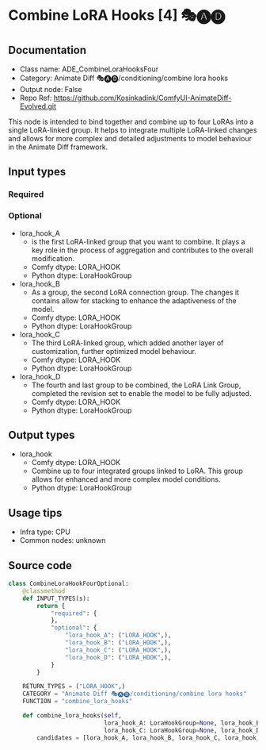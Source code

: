 # Combine LoRA Hooks [4] 🎭🅐🅓
## Documentation
- Class name: ADE_CombineLoraHooksFour
- Category: Animate Diff 🎭🅐🅓/conditioning/combine lora hooks
- Output node: False
- Repo Ref: https://github.com/Kosinkadink/ComfyUI-AnimateDiff-Evolved.git

This node is intended to bind together and combine up to four LoRAs into a single LoRA-linked group. It helps to integrate multiple LoRA-linked changes and allows for more complex and detailed adjustments to model behaviour in the Animate Diff framework.

## Input types
### Required
### Optional
- lora_hook_A
    - is the first LoRA-linked group that you want to combine. It plays a key role in the process of aggregation and contributes to the overall modification.
    - Comfy dtype: LORA_HOOK
    - Python dtype: LoraHookGroup
- lora_hook_B
    - As a group, the second LoRA connection group. The changes it contains allow for stacking to enhance the adaptiveness of the model.
    - Comfy dtype: LORA_HOOK
    - Python dtype: LoraHookGroup
- lora_hook_C
    - The third LoRA-linked group, which added another layer of customization, further optimized model behaviour.
    - Comfy dtype: LORA_HOOK
    - Python dtype: LoraHookGroup
- lora_hook_D
    - The fourth and last group to be combined, the LoRA Link Group, completed the revision set to enable the model to be fully adjusted.
    - Comfy dtype: LORA_HOOK
    - Python dtype: LoraHookGroup

## Output types
- lora_hook
    - Comfy dtype: LORA_HOOK
    - Combine up to four integrated groups linked to LoRA. This group allows for enhanced and more complex model conditions.
    - Python dtype: LoraHookGroup

## Usage tips
- Infra type: CPU
- Common nodes: unknown

## Source code
```python
class CombineLoraHookFourOptional:
    @classmethod
    def INPUT_TYPES(s):
        return {
            "required": {
            },
            "optional": {
                "lora_hook_A": ("LORA_HOOK",),
                "lora_hook_B": ("LORA_HOOK",),
                "lora_hook_C": ("LORA_HOOK",),
                "lora_hook_D": ("LORA_HOOK",),
            }
        }

    RETURN_TYPES = ("LORA_HOOK",)
    CATEGORY = "Animate Diff 🎭🅐🅓/conditioning/combine lora hooks"
    FUNCTION = "combine_lora_hooks"

    def combine_lora_hooks(self,
                           lora_hook_A: LoraHookGroup=None, lora_hook_B: LoraHookGroup=None,
                           lora_hook_C: LoraHookGroup=None, lora_hook_D: LoraHookGroup=None,):
        candidates = [lora_hook_A, lora_hook_B, lora_hook_C, lora_hook_D]